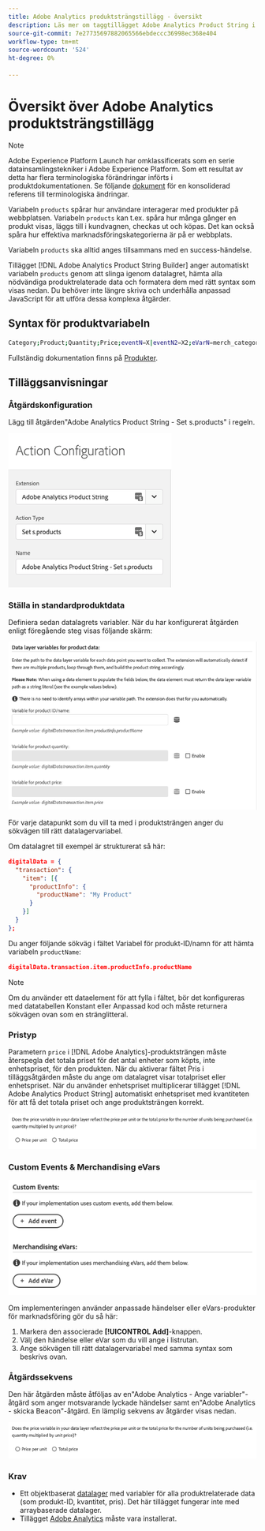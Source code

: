 ```yaml
---
title: Adobe Analytics produktsträngstillägg - översikt
description: Läs mer om taggtillägget Adobe Analytics Product String i Adobe Experience Platform.
source-git-commit: 7e27735697882065566ebdeccc36998ec368e404
workflow-type: tm+mt
source-wordcount: '524'
ht-degree: 0%

---
```


# Översikt över Adobe Analytics produktsträngstillägg

>[!NOTE]
>
>Adobe Experience Platform Launch har omklassificerats som en serie datainsamlingstekniker i Adobe Experience Platform. Som ett resultat av detta har flera terminologiska förändringar införts i produktdokumentationen. Se följande [dokument](../../../term-updates.md) för en konsoliderad referens till terminologiska ändringar.

Variabeln `products` spårar hur användare interagerar med produkter på webbplatsen. Variabeln `products` kan t.ex. spåra hur många gånger en produkt visas, läggs till i kundvagnen, checkas ut och köpas. Det kan också spåra hur effektiva marknadsföringskategorierna är på er webbplats.

Variabeln `products` ska alltid anges tillsammans med en success-händelse.

Tillägget [!DNL Adobe Analytics Product String Builder] anger automatiskt variabeln `products` genom att slinga igenom datalagret, hämta alla nödvändiga produktrelaterade data och formatera dem med rätt syntax som visas nedan. Du behöver inte längre skriva och underhålla anpassad JavaScript för att utföra dessa komplexa åtgärder.

## Syntax för produktvariabeln

```bash
Category;Product;Quantity;Price;eventN=X|eventN2=X2;eVarN=merch_category|eVarN2=merch_category2
```

Fullständig dokumentation finns på [Produkter](https://experienceleague.adobe.com/docs/analytics/implementation/vars/page-vars/products.html).

## Tilläggsanvisningar

### Åtgärdskonfiguration

Lägg till åtgärden&quot;Adobe Analytics Product String - Set s.products&quot; i regeln.

![Åtgärdskonfiguration](./images/screenshot-action-config.png)

### Ställa in standardproduktdata

Definiera sedan datalagrets variabler. När du har konfigurerat åtgärden enligt föregående steg visas följande skärm:

![Standardfält](./images/screenshot-standard-fields.png)

För varje datapunkt som du vill ta med i produktsträngen anger du sökvägen till rätt datalagervariabel.

Om datalagret till exempel är strukturerat så här:

```json
digitalData = {
  "transaction": {
    "item": [{
      "productInfo": {
        "productName": "My Product"
      }
    }]
  }
};
```

Du anger följande sökväg i fältet Variabel för produkt-ID/namn för att hämta variabeln `productName`:

```json
digitalData.transaction.item.productInfo.productName
```

>[!NOTE]
>
>Om du använder ett dataelement för att fylla i fältet, bör det konfigureras med datatabellen Konstant eller Anpassad kod och måste returnera sökvägen ovan som en stränglitteral.

### Pristyp

Parametern `price` i [!DNL Adobe Analytics]-produktsträngen måste återspegla det totala priset för det antal enheter som köpts, inte enhetspriset, för den produkten. När du aktiverar fältet Pris i tilläggsåtgärden måste du ange om datalagret visar totalpriset eller enhetspriset. När du använder enhetspriset multiplicerar tillägget [!DNL Adobe Analytics Product String] automatiskt enhetspriset med kvantiteten för att få det totala priset och ange produktsträngen korrekt.

![Pristyp](./images/screenshot-price-type.png)

### Custom Events &amp; Merchandising eVars

![Event och eVars](./images/screenshot-events-evars.png)

Om implementeringen använder anpassade händelser eller eVars-produkter för marknadsföring gör du så här:

1. Markera den associerade **[!UICONTROL Add]**-knappen.
1. Välj den händelse eller eVar som du vill ange i listrutan.
1. Ange sökvägen till rätt datalagervariabel med samma syntax som beskrivs ovan.

### Åtgärdssekvens

Den här åtgärden måste åtföljas av en&quot;Adobe Analytics - Ange variabler&quot;-åtgärd som anger motsvarande lyckade händelser samt en&quot;Adobe Analytics - skicka Beacon&quot;-åtgärd. En lämplig sekvens av åtgärder visas nedan.

![Standardfält](./images/screenshot-price-type.png)

### Krav

* Ett objektbaserat [datalager](https://theblog.adobe.com/data-layers-buzzword-best-practice/) med variabler för alla produktrelaterade data (som produkt-ID, kvantitet, pris). Det här tillägget fungerar inte med arraybaserade datalager.
* Tillägget [Adobe Analytics](../analytics/overview.md) måste vara installerat.
